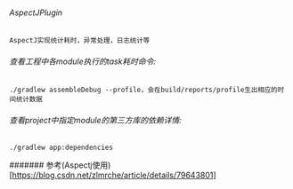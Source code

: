 ###### AspectJPlugin
```text
AspectJ实现统计耗时，异常处理，日志统计等
```

###### 查看工程中各module执行的task耗时命令:
```text
./gradlew assembleDebug --profile，会在build/reports/profile生出相应的时间统计数据
```

###### 查看project中指定module的第三方库的依赖详情:
```text
./gradlew app:dependencies
```
####### 参考(Aspectj使用)[https://blog.csdn.net/zlmrche/article/details/79643801]

